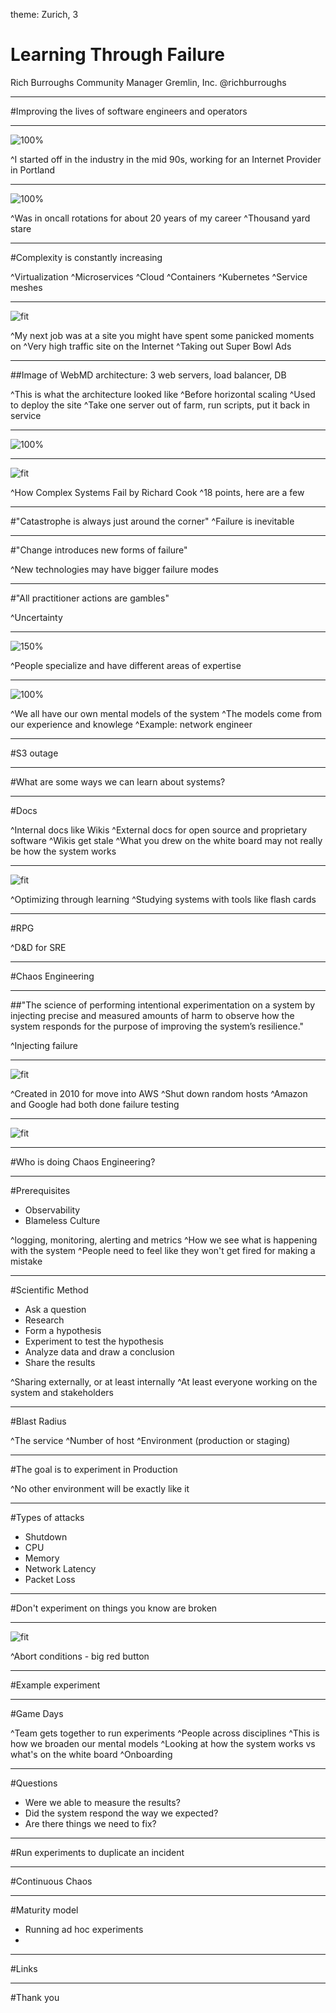 theme: Zurich, 3


# Learning Through Failure

Rich Burroughs
Community Manager
Gremlin, Inc.
@richburroughs

---

#Improving the lives of software engineers and operators

---

![100%](images/dream_of_the_90s.png)

^I started off in the industry in the mid 90s, working for an Internet Provider in Portland

---

![100%](images/dog_day.jpg)

^Was in oncall rotations for about 20 years of my career
^Thousand yard stare

---

#Complexity is constantly increasing

^Virtualization
^Microservices
^Cloud
^Containers
^Kubernetes
^Service meshes

---

![fit](images/webmd.png)


^My next job was at a site you might have spent some panicked moments on
^Very high traffic site on the Internet
^Taking out Super Bowl Ads

---

##Image of WebMD architecture: 3 web servers, load balancer, DB

^This is what the architecture looked like
^Before horizontal scaling
^Used to deploy the site
^Take one server out of farm, run scripts, put it back in service

---

![100%](images/netflix-microservices-diagram-bruce-wong.jpg)

---

![fit](images/how_complex_systems_fail.png)

^How Complex Systems Fail by Richard Cook
^18 points, here are a few

---

#"Catastrophe is always just around the corner"
^Failure is inevitable

---

#"Change introduces new forms of failure"

^New technologies may have bigger failure modes

---

#"All practitioner actions are gambles"

^Uncertainty

---

![150%](images/soylent_green.jpg)

^People specialize and have different areas of expertise

---

![100%](images/mental_models.png)

^We all have our own mental models of the system
^The models come from our experience and knowlege
^Example: network engineer

---

#S3 outage

---

#What are some ways we can learn about systems?

---

#Docs

^Internal docs like Wikis
^External docs for open source and proprietary software
^Wikis get stale
^What you drew on the white board may not really be how the system works

---

![fit](images/logan_mcdonald.png)

^Optimizing through learning
^Studying systems with tools like flash cards

---

#RPG

^D&D for SRE

---

#Chaos Engineering

---

##"The science of performing intentional experimentation on a system by injecting precise and measured amounts of harm to observe how the system responds for the purpose of improving the system’s resilience."

^Injecting failure

---

![fit](images/chaos_monkey.png)

^Created in 2010 for move into AWS
^Shut down random hosts
^Amazon and Google had both done failure testing

---

![fit](images/ce_history_principles_practice.png)

---

#Who is doing Chaos Engineering?

---

#Prerequisites
- Observability
- Blameless Culture

^logging, monitoring, alerting and metrics
^How we see what is happening with the system
^People need to feel like they won't get fired for making a mistake

---

#Scientific Method
- Ask a question
- Research
- Form a hypothesis
- Experiment to test the hypothesis
- Analyze data and draw a conclusion
- Share the results

^Sharing externally, or at least internally
^At least everyone working on the system and stakeholders

---

#Blast Radius

^The service
^Number of host
^Environment (production or staging)

---

#The goal is to experiment in Production

^No other environment will be exactly like it

---

#Types of attacks
- Shutdown
- CPU
- Memory
- Network Latency
- Packet Loss

---

#Don't experiment on things you know are broken

---

![fit](images/chaos_experiment_card.png)

^Abort conditions - big red button

---

#Example experiment

---

#Game Days

^Team gets together to run experiments
^People across disciplines
^This is how we broaden our mental models
^Looking at how the system works vs what's on the white board
^Onboarding

---

#Questions
- Were we able to measure the results?
- Did the system respond the way we expected?
- Are there things we need to fix?

---

#Run experiments to duplicate an incident

---

#Continuous Chaos

---

#Maturity model
- Running ad hoc experiments
- 

---

#Links

---

#Thank you
